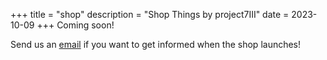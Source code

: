 +++
title = "shop"
description = "Shop Things by project7III"
date = 2023-10-09
+++
Coming soon!

Send us an [email](mailto:shop@project7iii.com) if you want to get informed when the shop launches!